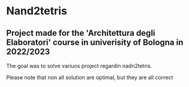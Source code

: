 # Nand2tetris
## Project made for the 'Architettura degli Elaboratori' course in univerisity of Bologna in 2022/2023

The goal was to solve variuos project regardin nadn2tetris.
  
Please note that non all solution are optimal, but they are all correct
